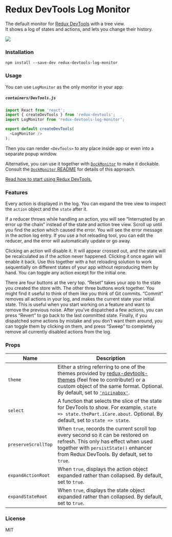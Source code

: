 Redux DevTools Log Monitor
=========================

The default monitor for [Redux DevTools](https://github.com/gaearon/redux-devtools) with a tree view.  
It shows a log of states and actions, and lets you change their history.

![](http://i.imgur.com/J4GeW0M.gif)

### Installation

```
npm install --save-dev redux-devtools-log-monitor
```

### Usage

You can use `LogMonitor` as the only monitor in your app:

##### `containers/DevTools.js`

```js
import React from 'react';
import { createDevTools } from 'redux-devtools';
import LogMonitor from 'redux-devtools-log-monitor';

export default createDevTools(
  <LogMonitor />
);
```

Then you can render `<DevTools>` to any place inside app or even into a separate popup window.

Alternative, you can use it together with [`DockMonitor`](https://github.com/gaearon/redux-devtools-dock-monitor) to make it dockable.  
Consult the [`DockMonitor` README](https://github.com/gaearon/redux-devtools-dock-monitor) for details of this approach.

[Read how to start using Redux DevTools.](https://github.com/gaearon/redux-devtools)

### Features

Every action is displayed in the log. You can expand the tree view to inspect the `action` object and the `state` after it.

If a reducer throws while handling an action, you will see “Interrupted by an error up the chain” instead of the state and action tree view. Scroll up until you find the action which caused the error. You will see the error message in the action log entry. If you use a hot reloading tool, you can edit the reducer, and the error will automatically update or go away.

Clicking an action will disable it. It will appear crossed out, and the state will be recalculated as if the action never happened. Clicking it once again will enable it back. Use this together with a hot reloading solution to work sequentially on different states of your app without reproducing them by hand. You can toggle any action except for the initial one.

There are four buttons at the very top. “Reset” takes your app to the state you created the store with. The other three buttons work together. You might find it useful to think of them like you think of Git commits. “Commit” removes all actions in your log, and makes the current state your initial state. This is useful when you start working on a feature and want to remove the previous noise. After you’ve dispatched a few actions, you can press “Revert” to go back to the last committed state. Finally, if you dispatched some actions by mistake and you don’t want them around, you can toggle them by clicking on them, and press “Sweep” to completely remove all currently disabled actions from the log.

### Props

Name                  | Description
-------------         | -------------
`theme`               | Either a string referring to one of the themes provided by [redux-devtools-themes](https://github.com/gaearon/redux-devtools-themes) (feel free to contribute!) or a custom object of the same format. Optional. By default, set to [`'nicinabox'`](https://github.com/gaearon/redux-devtools-themes/blob/master/src/nicinabox.js).
`select`              | A function that selects the slice of the state for DevTools to show. For example, `state => state.thePart.iCare.about`. Optional. By default, set to `state => state`.
`preserveScrollTop`   | When `true`, records the current scroll top every second so it can be restored on refresh. This only has effect when used together with `persistState()` enhancer from Redux DevTools. By default, set to `true`.
`expandActionRoot`    | When `true`, displays the action object expanded rather than collapsed. By default, set to `true`.
`expandStateRoot`     | When `true`, displays the state object expanded rather than collapsed. By default, set to `true`.

### License

MIT

